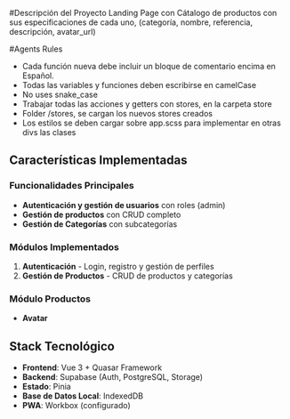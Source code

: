 #Descripción del Proyecto
Landing Page con Cátalogo de productos con sus especificaciones de cada uno, (categoría, nombre, referencia, descripción, avatar_url)


#Agents Rules
-   Cada función nueva debe incluir un bloque de comentario encima en Español.
-   Todas las variables y funciones deben escribirse en camelCase
-   No uses snake_case
-   Trabajar todas las acciones y getters con stores, en la carpeta store
-   Folder /stores, se cargan los nuevos stores creados
-   Los estilos se deben cargar sobre app.scss para implementar en otras divs las clases


## Características Implementadas

### Funcionalidades Principales

- **Autenticación y gestión de usuarios** con roles (admin)
- **Gestión de productos** con CRUD completo
- **Gestión de Categorías** con subcategorías

###  Módulos Implementados

1. **Autenticación** - Login, registro y gestión de perfiles
2. **Gestión de Productos** - CRUD de productos y categorías


###  Módulo Productos

-   **Avatar** 

##  Stack Tecnológico

- **Frontend**: Vue 3 + Quasar Framework
- **Backend**: Supabase (Auth, PostgreSQL, Storage)
- **Estado**: Pinia
- **Base de Datos Local**: IndexedDB
- **PWA**: Workbox (configurado)